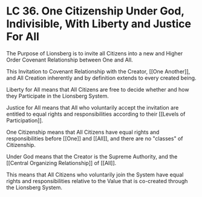 # LC 36. One Citizenship Under God, Indivisible, With Liberty and Justice For All

The Purpose of Lionsberg is to invite all Citizens into a new and Higher Order Covenant Relationship between One and All. 

This Invitation to Covenant Relationship with the Creator, [[One Another]], and All Creation inherently and by definition extends to every created being. 

Liberty for All means that All Citizens are free to decide whether and how they Participate in the Lionsberg System. 

Justice for All means that All who voluntarily accept the invitation are entitled to equal rights and responsibilities according to their [[Levels of Participation]]. 

One Citizenship means that All Citizens have equal rights and responsibilities before [[One]] and [[All]], and there are no "classes" of Citizenship. 

Under God means that the Creator is the Supreme Authority, and the [[Central Organizing Relationship]] of [[All]]. 

This means that All Citizens who voluntarily join the System have equal rights and responsibilities relative to the Value that is co-created through the Lionsberg System. 